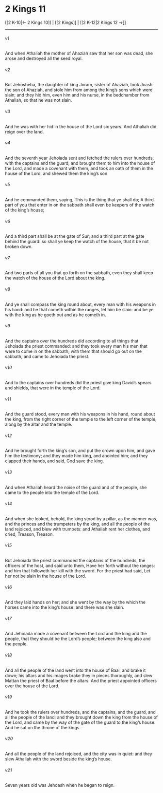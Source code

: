 # 2 Kings 11

[[2 K-10|← 2 Kings 10]] | [[2 Kings]] | [[2 K-12|2 Kings 12 →]]
***

###### v1
And when Athaliah the mother of Ahaziah saw that her son was dead, she arose and destroyed all the seed royal.
###### v2
But Jehosheba, the daughter of king Joram, sister of Ahaziah, took Joash the son of Ahaziah, and stole him from among the king’s sons which were slain; and they hid him, even him and his nurse, in the bedchamber from Athaliah, so that he was not slain.
###### v3
And he was with her hid in the house of the Lord six years. And Athaliah did reign over the land.
###### v4
And the seventh year Jehoiada sent and fetched the rulers over hundreds, with the captains and the guard, and brought them to him into the house of the Lord, and made a covenant with them, and took an oath of them in the house of the Lord, and shewed them the king’s son.
###### v5
And he commanded them, saying, This is the thing that ye shall do; A third part of you that enter in on the sabbath shall even be keepers of the watch of the king’s house;
###### v6
And a third part shall be at the gate of Sur; and a third part at the gate behind the guard: so shall ye keep the watch of the house, that it be not broken down.
###### v7
And two parts of all you that go forth on the sabbath, even they shall keep the watch of the house of the Lord about the king.
###### v8
And ye shall compass the king round about, every man with his weapons in his hand: and he that cometh within the ranges, let him be slain: and be ye with the king as he goeth out and as he cometh in.
###### v9
And the captains over the hundreds did according to all things that Jehoiada the priest commanded: and they took every man his men that were to come in on the sabbath, with them that should go out on the sabbath, and came to Jehoiada the priest.
###### v10
And to the captains over hundreds did the priest give king David’s spears and shields, that were in the temple of the Lord.
###### v11
And the guard stood, every man with his weapons in his hand, round about the king, from the right corner of the temple to the left corner of the temple, along by the altar and the temple.
###### v12
And he brought forth the king’s son, and put the crown upon him, and gave him the testimony; and they made him king, and anointed him; and they clapped their hands, and said, God save the king.
###### v13
And when Athaliah heard the noise of the guard and of the people, she came to the people into the temple of the Lord.
###### v14
And when she looked, behold, the king stood by a pillar, as the manner was, and the princes and the trumpeters by the king, and all the people of the land rejoiced, and blew with trumpets: and Athaliah rent her clothes, and cried, Treason, Treason.
###### v15
But Jehoiada the priest commanded the captains of the hundreds, the officers of the host, and said unto them, Have her forth without the ranges: and him that followeth her kill with the sword. For the priest had said, Let her not be slain in the house of the Lord.
###### v16
And they laid hands on her; and she went by the way by the which the horses came into the king’s house: and there was she slain.
###### v17
And Jehoiada made a covenant between the Lord and the king and the people, that they should be the Lord’s people; between the king also and the people.
###### v18
And all the people of the land went into the house of Baal, and brake it down; his altars and his images brake they in pieces thoroughly, and slew Mattan the priest of Baal before the altars. And the priest appointed officers over the house of the Lord.
###### v19
And he took the rulers over hundreds, and the captains, and the guard, and all the people of the land; and they brought down the king from the house of the Lord, and came by the way of the gate of the guard to the king’s house. And he sat on the throne of the kings.
###### v20
And all the people of the land rejoiced, and the city was in quiet: and they slew Athaliah with the sword beside the king’s house.
###### v21
Seven years old was Jehoash when he began to reign. 
